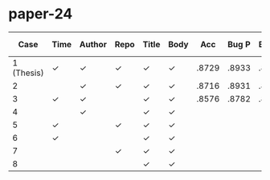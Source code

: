 # paper-24

| Case       | Time | Author | Repo | Title | Body | Acc    | Bug P  | Bug R  | Bug F1 | Enh P  | Enh R  | Enh F1 | Ques P | Ques R | Ques F1| Duration |
|------------|------|--------|------|-------|------|--------|--------|--------|--------|--------|--------|--------|--------|--------|--------|----------|
| 1 (Thesis) | ✓    | ✓      | ✓    | ✓     | ✓    | .8729  | .8933  | .8985  | .8959  | .8775  | .8849  | .8812  | .7221  | .6688  | .6944  | 01:15:29 |
| 2          |      | ✓      | ✓    | ✓     | ✓    | .8716  | .8931  | .8982  | .8957  | .8767  | .8826  | .8796  | .7131  | .6669  | .6892  | 01:15:03 |
| 3          | ✓    | ✓      |      | ✓     | ✓    | .8576  | .8782  | .8900  | .8841  | .8657  | .8759  | .8708  | .6752  | .5850  | .6269  | 01:15:16 |
| 4          |      | ✓      |      | ✓     | ✓    |   |   |   |   |   |   |   |   |   |   |  |
| 5          | ✓    |        | ✓    | ✓     | ✓    |   |   |   |   |   |   |   |   |   |   |  |
| 6          | ✓    |        |      | ✓     | ✓    |   |   |   |   |   |   |   |   |   |   |  |
| 7          |      |        | ✓    | ✓     | ✓    |   |   |   |   |   |   |   |   |   |   |  |
| 8          |      |        |      | ✓     | ✓    |   |   |   |   |   |   |   |   |   |   |  |


